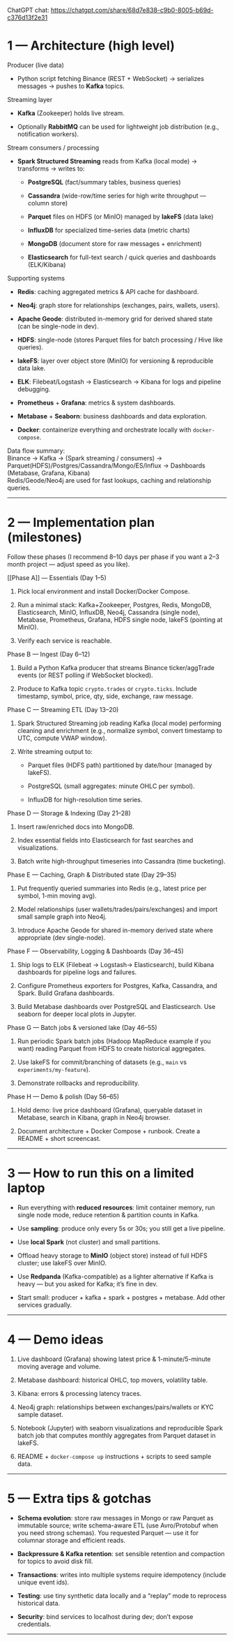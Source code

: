 
ChatGPT chat: https://chatgpt.com/share/68d7e838-c9b0-8005-b69d-c376d13f2e31

# 1 — Architecture (high level)

Producer (live data)

- Python script fetching Binance (REST + WebSocket) → serializes messages → pushes to **Kafka** topics.
    

Streaming layer

- **Kafka** (Zookeeper) holds live stream.
    
- Optionally **RabbitMQ** can be used for lightweight job distribution (e.g., notification workers).
    

Stream consumers / processing

- **Spark Structured Streaming** reads from Kafka (local mode) → transforms → writes to:
    
    - **PostgreSQL** (fact/summary tables, business queries)
        
    - **Cassandra** (wide-row/time series for high write throughput — column store)
        
    - **Parquet** files on HDFS (or MinIO) managed by **lakeFS** (data lake)
        
    - **InfluxDB** for specialized time-series data (metric charts)
        
    - **MongoDB** (document store for raw messages + enrichment)
        
    - **Elasticsearch** for full-text search / quick queries and dashboards (ELK/Kibana)
        

Supporting systems

- **Redis**: caching aggregated metrics & API cache for dashboard.
    
- **Neo4j**: graph store for relationships (exchanges, pairs, wallets, users).
    
- **Apache Geode**: distributed in-memory grid for derived shared state (can be single-node in dev).
    
- **HDFS**: single-node (stores Parquet files for batch processing / Hive like queries).
    
- **lakeFS**: layer over object store (MinIO) for versioning & reproducible data lake.
    
- **ELK**: Filebeat/Logstash → Elasticsearch → Kibana for logs and pipeline debugging.
    
- **Prometheus** + **Grafana**: metrics & system dashboards.
    
- **Metabase** + **Seaborn**: business dashboards and data exploration.
    
- **Docker**: containerize everything and orchestrate locally with `docker-compose`.
    

Data flow summary:  
Binance → Kafka → (Spark streaming / consumers) → Parquet(HDFS)/Postgres/Cassandra/Mongo/ES/Influx → Dashboards (Metabase, Grafana, Kibana)  
Redis/Geode/Neo4j are used for fast lookups, caching and relationship queries.

---

# 2 — Implementation plan (milestones)

Follow these phases (I recommend 8–10 days per phase if you want a 2–3 month project — adjust speed as you like).

[[Phase A]] — Essentials (Day 1–5)

1. Pick local environment and install Docker/Docker Compose.
    
2. Run a minimal stack: Kafka+Zookeeper, Postgres, Redis, MongoDB, Elasticsearch, MinIO, InfluxDB, Neo4j, Cassandra (single node), Metabase, Prometheus, Grafana, HDFS single node, lakeFS (pointing at MinIO).
    
3. Verify each service is reachable.
    

Phase B — Ingest (Day 6–12)

1. Build a Python Kafka producer that streams Binance ticker/aggTrade events (or REST polling if WebSocket blocked).
    
2. Produce to Kafka topic `crypto.trades` or `crypto.ticks`. Include timestamp, symbol, price, qty, side, exchange, raw message.
    

Phase C — Streaming ETL (Day 13–20)

1. Spark Structured Streaming job reading Kafka (local mode) performing cleaning and enrichment (e.g., normalize symbol, convert timestamp to UTC, compute VWAP window).
    
2. Write streaming output to:
    
    - Parquet files (HDFS path) partitioned by date/hour (managed by lakeFS).
        
    - PostgreSQL (small aggregates: minute OHLC per symbol).
        
    - InfluxDB for high-resolution time series.
        

Phase D — Storage & Indexing (Day 21–28)

1. Insert raw/enriched docs into MongoDB.
    
2. Index essential fields into Elasticsearch for fast searches and visualizations.
    
3. Batch write high-throughput timeseries into Cassandra (time bucketing).
    

Phase E — Caching, Graph & Distributed state (Day 29–35)

1. Put frequently queried summaries into Redis (e.g., latest price per symbol, 1-min moving avg).
    
2. Model relationships (user wallets/trades/pairs/exchanges) and import small sample graph into Neo4j.
    
3. Introduce Apache Geode for shared in-memory derived state where appropriate (dev single-node).
    

Phase F — Observability, Logging & Dashboards (Day 36–45)

1. Ship logs to ELK (Filebeat -> Logstash-> Elasticsearch), build Kibana dashboards for pipeline logs and failures.
    
2. Configure Prometheus exporters for Postgres, Kafka, Cassandra, and Spark. Build Grafana dashboards.
    
3. Build Metabase dashboards over PostgreSQL and Elasticsearch. Use seaborn for deeper local plots in Jupyter.
    

Phase G — Batch jobs & versioned lake (Day 46–55)

1. Run periodic Spark batch jobs (Hadoop MapReduce example if you want) reading Parquet from HDFS to create historical aggregates.
    
2. Use lakeFS for commit/branching of datasets (e.g., `main` vs `experiments/my-feature`).
    
3. Demonstrate rollbacks and reproducibility.
    

Phase H — Demo & polish (Day 56–65)

1. Hold demo: live price dashboard (Grafana), queryable dataset in Metabase, search in Kibana, graph in Neo4j browser.
    
2. Document architecture + Docker Compose + runbook. Create a README + short screencast.
    

---

# 3 — How to run this on a limited laptop

- Run everything with **reduced resources**: limit container memory, run single node mode, reduce retention & partition counts in Kafka.
    
- Use **sampling**: produce only every 5s or 30s; you still get a live pipeline.
    
- Use **local Spark** (not cluster) and small partitions.
    
- Offload heavy storage to **MinIO** (object store) instead of full HDFS cluster; use lakeFS over MinIO.
    
- Use **Redpanda** (Kafka-compatible) as a lighter alternative if Kafka is heavy — but you asked for Kafka; it’s fine in dev.
    
- Start small: producer + kafka + spark + postgres + metabase. Add other services gradually.
    

---

# 4 — Demo ideas 

1. Live dashboard (Grafana) showing latest price & 1-minute/5-minute moving average and volume.
    
2. Metabase dashboard: historical OHLC, top movers, volatility table.
    
3. Kibana: errors & processing latency traces.
    
4. Neo4j graph: relationships between exchanges/pairs/wallets or KYC sample dataset.
    
5. Notebook (Jupyter) with seaborn visualizations and reproducible Spark batch job that computes monthly aggregates from Parquet dataset in lakeFS.
    
6. README + `docker-compose up` instructions + scripts to seed sample data.
    

---

# 5 — Extra tips & gotchas

- **Schema evolution**: store raw messages in Mongo or raw Parquet as immutable source; write schema-aware ETL (use Avro/Protobuf when you need strong schemas). You requested Parquet — use it for columnar storage and efficient reads.
    
- **Backpressure & Kafka retention**: set sensible retention and compaction for topics to avoid disk fill.
    
- **Transactions**: writes into multiple systems require idempotency (include unique event ids).
    
- **Testing**: use tiny synthetic data locally and a “replay” mode to reprocess historical data.
    
- **Security**: bind services to localhost during dev; don’t expose credentials.
    

---

